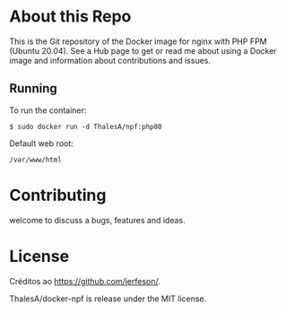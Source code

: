 # About this Repo

This is the Git repository of the Docker image for nginx with PHP FPM (Ubuntu 20.04). 
See a Hub page to get or read me about using a Docker image and information about contributions and issues.

## Running
To run the container:
```
$ sudo docker run -d ThalesA/npf:php80
```

Default web root:
```
/var/www/html
```

# Contributing

welcome to discuss a bugs, features and ideas.

# License

 
 Créditos ao https://github.com/jerfeson/.
 
 ThalesA/docker-npf  is release under the MIT license.
